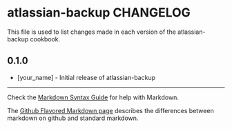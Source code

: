atlassian-backup CHANGELOG
==========================

This file is used to list changes made in each version of the atlassian-backup cookbook.

0.1.0
-----
- [your_name] - Initial release of atlassian-backup

- - -
Check the [Markdown Syntax Guide](http://daringfireball.net/projects/markdown/syntax) for help with Markdown.

The [Github Flavored Markdown page](http://github.github.com/github-flavored-markdown/) describes the differences between markdown on github and standard markdown.

